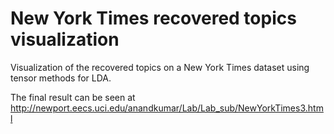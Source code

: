 # New York Times recovered topics visualization

Visualization of the recovered topics on a New York Times dataset using tensor methods for LDA. 

The final result can be seen at http://newport.eecs.uci.edu/anandkumar/Lab/Lab_sub/NewYorkTimes3.html 
